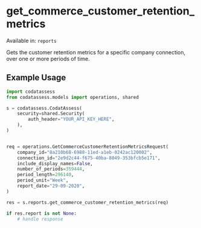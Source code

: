 # get_commerce_customer_retention_metrics
Available in: `reports`

Gets the customer retention metrics for a specific company connection, over one or more periods of time.

## Example Usage
```python
import codatassess
from codatassess.models import operations, shared

s = codatassess.CodatAssess(
    security=shared.Security(
        auth_header="YOUR_API_KEY_HERE",
    ),
)


req = operations.GetCommerceCustomerRetentionMetricsRequest(
    company_id="8a210b68-6988-11ed-a1eb-0242ac120002",
    connection_id="2e9d2c44-f675-40ba-8049-353bfcb5e171",
    include_display_names=False,
    number_of_periods=359444,
    period_length=296140,
    period_unit="Week",
    report_date="29-09-2020",
)

res = s.reports.get_commerce_customer_retention_metrics(req)

if res.report is not None:
    # handle response
```